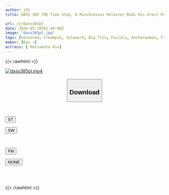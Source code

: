 ```yaml
---
author: j91
title: DASS-385 THE Time Stop, A Mischievous Molester Rubs His Erect Penis Against The Female News Anchor He Admires, Impregnates Her And Makes Her Cum Raw Lol Matsumoto Riho

url: /v/dass385pl
date: 2024-05-10T01:40:00Z
image: "dass385pl.jpg"
tags: [Censored, Creampie, Solowork, Big Tits, Facials, Anchorwoman, Time Stop	]
maker: [Das !]
actress: [ Matsumoto Rio]
---
```



{{< rawhtml >}}

<div class="video" data-videoid="vldzdz9d6Xf286">
    <a href="javascript:;">
        <img src="/v/dass385pl/dass385pl.jpg" width="WIDTH" height="HEIGHT" alt="dass385pl.mp4" loading="lazy">
    </a>
</div>

<script type="text/javascript" src="https://j91.asia/asset/on-demand-st.js"></script>

<br>
  <link rel="stylesheet" href="https://j91.asia/asset/bs5.css">
  
  <center>
  <button class="btn btn-primary" type="button" data-bs-toggle="collapse" data-bs-target=".multi-collapse" aria-expanded="false" aria-controls="multiCollapseExample1 multiCollapseExample2"><h2>Download</h2></button></center>
</p>
<div class="row">
  <div class="col">
    <div class="collapse multi-collapse" id="multiCollapseExample1">
      <div class="card card-body">
	      	      <br>
<div class="buttons">  
<p><a href="https://streamtape.to/v/vldzdz9d6Xf286" target="_blank"><button class="btn-hover color-3"><i class="fa fa-download"></i> ST</button></a></p>
<p><a href="https://asnwish.com/tr2o72srmcxa" target="_blank"><button class="btn-hover color-2"><i class="fa fa-download"></i> SW</button></a></p></div>
    </div>
  </div>
</div>
  <div class="col">
    <div class="collapse multi-collapse" id="multiCollapseExample2">
      <div class="card card-body">
	      <br>
<div class="buttons">
<p><a href="javascript:;"><button class="btn-hover color-8"><i class="fa fa-download"></i> FM</button></a></p>
<p><a href="javascript:;"><button class="btn-hover color-9"><i class="fa fa-download"></i> NONE</button></a></p></div>
<br><br>
      </div>
    </div>
  </div>
</div>

{{< /rawhtml >}}
